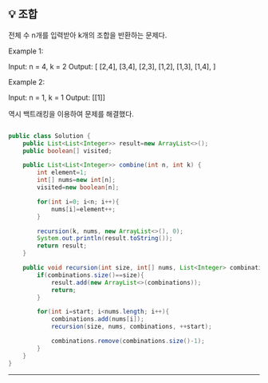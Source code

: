 ## 💡 조합
전체 수 n개를 입력받아 k개의 조합을 반환하는 문제다.

Example 1:

Input: n = 4, k = 2
Output:
[
  [2,4],
  [3,4],
  [2,3],
  [1,2],
  [1,3],
  [1,4],
]

Example 2:

Input: n = 1, k = 1
Output: [[1]]

역시 백트래킹을 이용하여 문제를 해결했다.
~~~java

public class Solution {
    public List<List<Integer>> result=new ArrayList<>();
    public boolean[] visited;

    public List<List<Integer>> combine(int n, int k) {
        int element=1;
        int[] nums=new int[n];
        visited=new boolean[n];

        for(int i=0; i<n; i++){
            nums[i]=element++;
        }

        recursion(k, nums, new ArrayList<>(), 0);
        System.out.println(result.toString());
        return result;
    }

    public void recursion(int size, int[] nums, List<Integer> combinations, int start){
        if(combinations.size()==size){
            result.add(new ArrayList<>(combinations));
            return;
        }

        for(int i=start; i<nums.length; i++){
            combinations.add(nums[i]);
            recursion(size, nums, combinations, ++start);

            combinations.remove(combinations.size()-1);
        }
    }
}
~~~

-----
</br>
